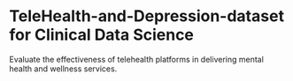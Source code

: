 # TeleHealth-and-Depression-dataset for Clinical Data Science
Evaluate the effectiveness of telehealth platforms in delivering mental health and wellness services.
